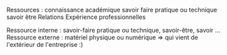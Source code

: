 Ressources : connaissance académique
savoir faire pratique ou technique 
savoir être 
Relations 
Expérience professionnelles

Ressource interne : savoir-faire pratique ou technique, savoir-être, savoir ...
Ressource externe : matériel physique ou numérique ⇒ qui vient de l'extérieur de l'entreprise :)
